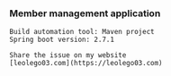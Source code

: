 ### Member management application

```
Build automation tool: Maven project
Spring boot version: 2.7.1
```

```
Share the issue on my website
[leolego03.com](https://leolego03.com)
```
